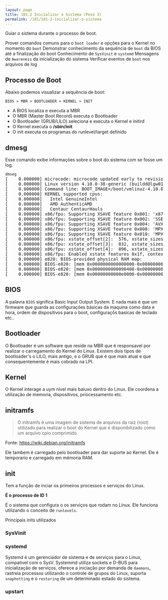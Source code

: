 ```yaml
---
layout: page
title: 101.2 Inicializar o Sistema (Peso 3)
permalink: /101/101-2-inicializar-o-sistema
---
```


Guiar o sistema durante o processo de boot.

Prover comandos comuns para o `boot loader` e opções para o Kernel no momento do `boot`
Demonstrar conhecimento da sequência de `boot` da BIOS até a finalização do boot
Conhecimento de `SysVinit` e `systemd`
Mensagens de `Awareness` da inicialização do sistema
Verificar eventos de `boot` nos arquivos de log 

## Processo de Boot

Abaixo podemos visualizar a sequência de boot:

	BIOS > MBR > BOOTLOADER > KERNEL > INIT

* A BIOS localiza e executa a MBR
* O MBR (Master Boot Record) executa o Bootloader
* O Bootloader (GRUB/LILO) seleciona e executa o Kernel e initird 
* O Kernel executa o **/sbin/init**
* O init executa os programas do runlevel/target definido 

## dmesg

Esse comando exibe informações sobre o boot do sistema com se fosse um log.

<pre class="language-bash command-line">
<code>dmseg</code>
[    0.000000] microcode: microcode updated early to revision 0x84, date = 2018-01-21
[    0.000000] Linux version 4.10.0-38-generic (buildd@lgw01-amd64-059) (gcc version 5.4.0 20160609 (Ubuntu 5.4.0-6ubuntu1~16.04.4) ) #42~16.04.1-Ubuntu SMP Tue Oct 10 16:32:20 UTC 2017 (Ubuntu 4.10.0-38.42~16.04.1-generic 4.10.17)
[    0.000000] Command line: BOOT_IMAGE=/boot/vmlinuz-4.10.0-38-generic root=UUID=d63830a6-1c03-4e03-9b4b-5f6e5d3e373a ro quiet splash vt.handoff=7
[    0.000000] KERNEL supported cpus:
[    0.000000]   Intel GenuineIntel
[    0.000000]   AMD AuthenticAMD
[    0.000000]   Centaur CentaurHauls
[    0.000000] x86/fpu: Supporting XSAVE feature 0x001: 'x87 floating point registers'
[    0.000000] x86/fpu: Supporting XSAVE feature 0x002: 'SSE registers'
[    0.000000] x86/fpu: Supporting XSAVE feature 0x004: 'AVX registers'
[    0.000000] x86/fpu: Supporting XSAVE feature 0x008: 'MPX bounds registers'
[    0.000000] x86/fpu: Supporting XSAVE feature 0x010: 'MPX CSR'
[    0.000000] x86/fpu: xstate_offset[2]:  576, xstate_sizes[2]:  256
[    0.000000] x86/fpu: xstate_offset[3]:  832, xstate_sizes[3]:   64
[    0.000000] x86/fpu: xstate_offset[4]:  896, xstate_sizes[4]:   64
[    0.000000] x86/fpu: Enabled xstate features 0x1f, context size is 960 bytes, using 'compacted' format.
[    0.000000] e820: BIOS-provided physical RAM map:
[    0.000000] BIOS-e820: [mem 0x0000000000000000-0x00000000000903ff] usable
[    0.000000] BIOS-e820: [mem 0x0000000000090400-0x000000000009ffff] reserved
[    0.000000] BIOS-e820: [mem 0x00000000000e0000-0x00000000000fffff] reserved
</pre>


## BIOS

A palavra `BIOS` significa Basic Input Output System. E nada mais é que um firmware que guarda as configurações básicas da maquina como data e hora, ordem de dispositivos para o boot, configuraçõs basicas de teclado etc..

## Bootloader

O Bootloader é um software que reside na MBR que é responsavel por realizar o carregamento do Kernel do Linux. Existem dois tipos de bootloader's o LILO, mais antigo, e o GRUB que é que mais atual e que consequentemente é mais cobrado na LPI.

## Kernel

O Kernel interage a uym nivel mais baiuxo dentro do Linux. Ele coordena a utilização de memoria, dispositivos, priocessamento etc.

## initramfs

> O initramfs é uma imagem de sistema de arquivos da raiz (root) utilizado para realizar o boot do Kernel que é disponibilizado como um arquivo cpio comprimido.

Fonte: https://wiki.debian.org/initramfs

Ele tambem é carregado pelo bootloader para dar suporte ao Kernel. Ele é temporario e carregado em mémoria RAM.

## init

Tem a função de inciar os primeiros processos e serviços do Linux.

**É o processo de ID 1**

É o sistema que configura o os serviços que rodam no Linux. Ele funciona utilizando o conceito de `runlevels`.

Principais inits utilizados

### SysVinit

### systemd

Systemd é um gerenciador de sistema e de serviços para o Linux, compativel com o SysV. Systemmd utiliza sockets e D-BUS para inicialização de serviços, oferece a iniciação por demanda de `daemons`, rastreia processos utilizando o controle de grupos do Linux, suporta `snaphotting` e o `restoring` de um determinado estado do sistema.

### upstart